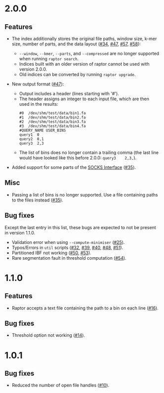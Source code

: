 <!--
SPDX-FileCopyrightText: 2006-2024, Knut Reinert & Freie Universität Berlin
SPDX-FileCopyrightText: 2016-2024, Knut Reinert & MPI für molekulare Genetik
SPDX-License-Identifier: CC-BY-4.0
-->

# 2.0.0

## Features
* The index additionally stores the original file paths, window size, k-mer size, number of parts, and the data layout
  ([\#34](https://github.com/seqan/raptor/pull/34), [\#47](https://github.com/seqan/raptor/pull/47),
   [\#57](https://github.com/seqan/raptor/pull/57), [\#58](https://github.com/seqan/raptor/pull/58)):
  * `--window`, `--kmer`, `--parts`, and `--compressed` are no longer supported when running `raptor search`.
  * Indices built with an older version of raptor cannot be used with version 2.0.0.
  * Old indices can be converted by running `raptor upgrade`.

* New output format ([\#47](https://github.com/seqan/raptor/pull/47)):
  * Output includes a header (lines starting with '\#').
  * The header assigns an integer to each input file, which are then used in the results:
    ```
    #0	/dev/shm/test/data/bin1.fa
    #1	/dev/shm/test/data/bin2.fa
    #2	/dev/shm/test/data/bin3.fa
    #3	/dev/shm/test/data/bin4.fa
    #QUERY_NAME	USER_BINS
    query1	0
    query2	0,1
    query3	2,3
    ```
  * The list of bins does no longer contain a trailing comma
    (the last line would have looked like this before 2.0.0: `query3	2,3,`).

* Added support for some parts of the [SOCKS Interface](https://gitlab.ub.uni-bielefeld.de/gi/socks)
  ([\#35](https://github.com/seqan/raptor/pull/35)).

## Misc
* Passing a list of bins is no longer supported. Use a file containing paths to the files instead
  ([\#35](https://github.com/seqan/raptor/pull/35)).

## Bug fixes
Except the last entry in this list, these bugs are expected to not be present in version 1.1.0.
* Validation error when using `--compute-minimiser` ([\#25](https://github.com/seqan/raptor/pull/25)).
* Typos/Errors in `util` scripts ([\#32](https://github.com/seqan/raptor/pull/32),
  [\#39](https://github.com/seqan/raptor/pull/39), [\#40](https://github.com/seqan/raptor/pull/40),
  [\#48](https://github.com/seqan/raptor/pull/48), [\#51](https://github.com/seqan/raptor/pull/51)).
* Partitioned IBF not working ([\#50](https://github.com/seqan/raptor/pull/50),
  [\#53](https://github.com/seqan/raptor/pull/53)).
* Rare segmentation fault in threshold computation ([\#54](https://github.com/seqan/raptor/pull/54)).

# 1.1.0

## Features
* Raptor accepts a text file containing the path to a bin on each line
  ([\#16](https://github.com/seqan/raptor/pull/16)).

## Bug fixes
* Threshold option not working ([\#14](https://github.com/seqan/raptor/pull/14)).

# 1.0.1

## Bug fixes

* Reduced the number of open file handles ([\#10](https://github.com/seqan/raptor/pull/10)).
